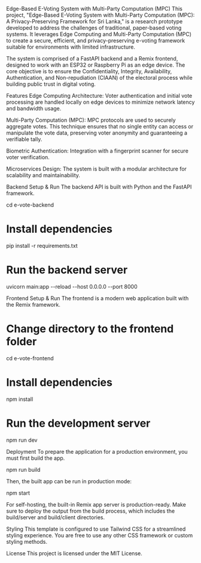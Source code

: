 Edge-Based E-Voting System with Multi-Party Computation (MPC)
This project, "Edge-Based E-Voting System with Multi-Party Computation (MPC): A Privacy-Preserving Framework for Sri Lanka," is a research prototype developed to address the challenges of traditional, paper-based voting systems. It leverages Edge Computing and Multi-Party Computation (MPC) to create a secure, efficient, and privacy-preserving e-voting framework suitable for environments with limited infrastructure.

The system is comprised of a FastAPI backend and a Remix frontend, designed to work with an ESP32 or Raspberry Pi as an edge device. The core objective is to ensure the Confidentiality, Integrity, Availability, Authentication, and Non-repudiation (CIAAN) of the electoral process while building public trust in digital voting.

Features
Edge Computing Architecture: Voter authentication and initial vote processing are handled locally on edge devices to minimize network latency and bandwidth usage.

Multi-Party Computation (MPC): MPC protocols are used to securely aggregate votes. This technique ensures that no single entity can access or manipulate the vote data, preserving voter anonymity and guaranteeing a verifiable tally.

Biometric Authentication: Integration with a fingerprint scanner for secure voter verification.

Microservices Design: The system is built with a modular architecture for scalability and maintainability.

Backend Setup & Run
The backend API is built with Python and the FastAPI framework.

cd e-vote-backend
# Install dependencies
pip install -r requirements.txt
# Run the backend server
uvicorn main:app --reload --host 0.0.0.0 --port 8000

Frontend Setup & Run
The frontend is a modern web application built with the Remix framework.

# Change directory to the frontend folder
cd e-vote-frontend 
# Install dependencies
npm install
# Run the development server
npm run dev

Deployment
To prepare the application for a production environment, you must first build the app.

npm run build

Then, the built app can be run in production mode:

npm start

For self-hosting, the built-in Remix app server is production-ready. Make sure to deploy the output from the build process, which includes the build/server and build/client directories.

Styling
This template is configured to use Tailwind CSS for a streamlined styling experience. You are free to use any other CSS framework or custom styling methods.

License
This project is licensed under the MIT License.

